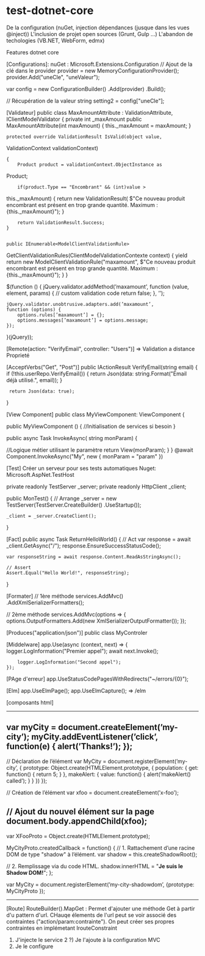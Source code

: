 # test-dotnet-core


De la configuration (nuGet, injection dépendances (jusque dans les vues @inject))
L'inclusion de projet open sources (Grunt, Gulp ...)
L'abandon de techologies (VB.NET, WebForm, edmx)

Features dotnet core

[Configurations]:
nuGet : Microsoft.Extensions.Configuration
// Ajout de la clé dans le provider 
provider = new MemoryConfigurationProvider(); 
provider.Add("uneCle", "uneValeur"); 
 
var config = new ConfigurationBuilder() 
                .Add(provider) 
                .Build(); 
 
// Récupération de la valeur 
string setting2 = config["uneCle"];


[Validateur]
public class MaxAmountAttribute : ValidationAttribute, IClientModelValidator 
{ 
    private int _maxAmount 
    public MaxAmountAttribute(int maxAmount) 
    { 
        this._maxAmount = maxAmount; 
    } 
 
    protected override ValidationResult IsValid(object value, 
ValidationContext validationContext) 
 
    { 
        Product product = validationContext.ObjectInstance as 
Product; 
 
        if(product.Type == "Encombrant" && (int)value > 
this._maxAmount) 
        { 
            return new ValidationResult( 
                 $"Ce nouveau produit encombrant est présent en 
trop grande quantité. Maximum : {this._maxAmount}"); 
        } 
 
        return ValidationResult.Success; 
    } 


    public IEnumerable<ModelClientValidationRule> 
GetClientValidationRules(ClientModelValidationContexte context) 
        { 
            yield return new ModelClientValidationRule("maxamount", 
                $"Ce nouveau produit encombrant est présent en 
trop grande quantité. Maximum : {this._maxAmount}"); 
        }
}

$(function () { 
    jQuery.validator.addMethod(’maxamount’, 
    function (value, element, params) { 
            // custom validation code 
        return false; 
    }, ’’); 
 
    jQuery.validator.unobtrusive.adapters.add(’maxamount’, 
    function (options) { 
        options.rules[’maxamount’] = {}; 
        options.messages[’maxamount’] = options.message; 
    }); 
}(jQuery));

 [Remote(action: "VerifyEmail", controller: "Users")]  => Validation a distance
Proprieté

  [AcceptVerbs("Get", "Post")] 
 public IActionResult VerifyEmail(string email) 
 { 
     if (!this.userRepo.VerifyEmail()) 
     { 
         return Json(data: string.Format("Email déjà 
utilisé.", email)); 
     } 
 
     return Json(data: true); 
 }


 [View Component]
 public class MyViewComponent: ViewComponent { 
 
 public MyViewComponent () { 
  //Initialisation de services si besoin 
 } 
 
 public async Task <IViewComponentResult> InvokeAsync( 
  string monParam) { 
   
  //Logique métier utilisant le paramètre 
  return View(monParam); 
 } 
}
@await Component.InvokeAsync("My", new { monParam = "param" })
 


[Test]
Créer un serveur pour ses tests automatiques
Nuget: Microsoft.AspNet.TestHost

private readonly TestServer _server; 
private readonly HttpClient _client; 
 
public MonTest() 
{ 
    // Arrange 
    _server = new TestServer(TestServer.CreateBuilder() 
        .UseStartup<Startup>()); 
 
    _client = _server.CreateClient(); 
} 
 
[Fact] 
public async Task ReturnHelloWorld() 
{ 
    // Act 
    var response = await _client.GetAsync("/"); 
    response.EnsureSuccessStatusCode(); 
 
    var responseString = await response.Content.ReadAsStringAsync(); 
 
    // Assert 
    Assert.Equal("Hello World!", responseString); 
}

[Formater]
// 1ère méthode 
services.AddMvc() 
        .AddXmlSerializerFormatters(); 
 
// 2ème méthode 
services.AddMvc(options => 
{ 
  options.OutputFormatters.Add(new XmlSerializerOutputFormatter()); 
});

[Produces("application/json")] 
public class MyControler

[Middelware]
    app.Use(async (context, next) => 
    { 
        logger.LogInformation("Premier appel"); 
        await next.Invoke(); 

        
        logger.LogInformation("Second appel"); 
    }); 
 

 [PAge d'erreur]
 app.UseStatusCodePagesWithRedirects("~/errors/{0}");


 [Elm]
          app.UseElmPage(); 
         app.UseElmCapture();
         => /elm


[composants html]

-------------------------------------------------------------------------------
var myCity = document.createElement(’my-city’); 
myCity.addEventListener(’click’, function(e) { 
  alert(’Thanks!’); 
});
-------------------------------------------------------------------------------
// Déclaration de l’élément 
var MyCity = document.registerElement(’my-city’, { 
  prototype: Object.create(HTMLElement.prototype, { 
    population: { 
      get: function() { return 5; } 
    }, 
    makeAlert: { 
      value: function() { 
        alert(’makeAlert() called’); 
      } 
    } 
  }) 
}); 
 
// Création de l’élément 
var xfoo = document.createElement(’x-foo’); 
 
// Ajout du nouvel élément sur la page 
document.body.appendChild(xfoo);
-------------------------------------------------------------------------------

var XFooProto = Object.create(HTMLElement.prototype); 
 
MyCityProto.createdCallback = function() { 
  // 1. Rattachement d’une racine DOM de type "shadow" à l’élément. 
  var shadow = this.createShadowRoot(); 
 
  // 2. Remplissage via du code HTML. 
  shadow.innerHTML = "<b>Je suis le Shadow DOM!</b>"; 
}; 
 
var MyCity = document.registerElement(’my-city-shadowdom’, 
{prototype: MyCityProto });


------------------------------------------------------------------------------------

<template id="mytemplate"> 
  <style> 
    p { color: red; } 
  </style> 
  <p>C’est le Shadow DOM, depuis un template !</p> 
</template> 
 
<script> 
var proto = Object.create(HTMLElement.prototype, { 
  createdCallback: { 
    value: function() { 
      var t = document.querySelector(’# mytemplate); 
      var clone = document.importNode(t.content, true); 
      this.createShadowRoot().appendChild(clone); 
    } 
  } 
}); 
document.registerElement(’x-element-from-template’, {prototype: 
proto}); 
</script>

<link rel="import" href="/chemin/du/fichier/stuff.html">    


[Route]
RouteBuilder().MapGet : Permet d'ajouter une méthode Get à partir d'u pattern d'url.
CHauqe élements de l'url peut se voir associé des contraintes ("action/param:contrainte").
On peut créer ses propres contraintes en implémetant IrouteConstraint


1) J'injecte le service
2 ?) Je l'ajoute à la configuration MVC
3) Je le configure
